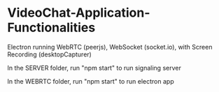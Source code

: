# VideoChat-Application-Functionalities
Electron running WebRTC (peerjs), WebSocket (socket.io), with Screen Recording (desktopCapturer)

In the SERVER folder, run "npm start" to run signaling server

In the WEBRTC folder, run "npm start" to run electron app
